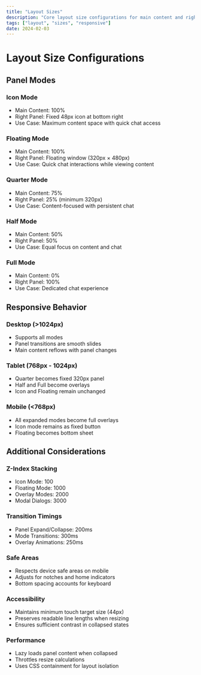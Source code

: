 ```yaml
---
title: "Layout Sizes"
description: "Core layout size configurations for main content and right panel"
tags: ["layout", "sizes", "responsive"]
date: 2024-02-03
---
```


# Layout Size Configurations

## Panel Modes

### Icon Mode
- Main Content: 100%
- Right Panel: Fixed 48px icon at bottom right
- Use Case: Maximum content space with quick chat access

### Floating Mode
- Main Content: 100%
- Right Panel: Floating window (320px × 480px)
- Use Case: Quick chat interactions while viewing content

### Quarter Mode
- Main Content: 75%
- Right Panel: 25% (minimum 320px)
- Use Case: Content-focused with persistent chat

### Half Mode
- Main Content: 50%
- Right Panel: 50%
- Use Case: Equal focus on content and chat

### Full Mode
- Main Content: 0%
- Right Panel: 100%
- Use Case: Dedicated chat experience

## Responsive Behavior

### Desktop (>1024px)
- Supports all modes
- Panel transitions are smooth slides
- Main content reflows with panel changes

### Tablet (768px - 1024px)
- Quarter becomes fixed 320px panel
- Half and Full become overlays
- Icon and Floating remain unchanged

### Mobile (<768px)
- All expanded modes become full overlays
- Icon mode remains as fixed button
- Floating becomes bottom sheet

## Additional Considerations

### Z-Index Stacking
- Icon Mode: 100
- Floating Mode: 1000
- Overlay Modes: 2000
- Modal Dialogs: 3000

### Transition Timings
- Panel Expand/Collapse: 200ms
- Mode Transitions: 300ms
- Overlay Animations: 250ms

### Safe Areas
- Respects device safe areas on mobile
- Adjusts for notches and home indicators
- Bottom spacing accounts for keyboard

### Accessibility
- Maintains minimum touch target size (44px)
- Preserves readable line lengths when resizing
- Ensures sufficient contrast in collapsed states

### Performance
- Lazy loads panel content when collapsed
- Throttles resize calculations
- Uses CSS containment for layout isolation
